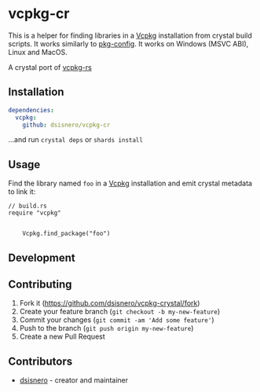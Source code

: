 # vcpkg-cr

This is a helper for finding libraries in a [Vcpkg](https://github.com/Microsoft/vcpkg) installation from crystal build scripts. It works similarly to [pkg-config](https://github.com/alexcrichton/pkg-config-rs). It works on Windows (MSVC ABI), Linux and MacOS.

A crystal port of [vcpkg-rs](https://github.com/mcgoo/vcpkg-rs)

## Installation

```yaml
dependencies:
  vcpkg:
    github: dsisnero/vcpkg-cr
```

...and run `crystal deps` or `shards install`

## Usage

Find the library named `foo` in a [Vcpkg](https://github.com/Microsoft/vcpkg) installation and emit crystal metadata to link it:

```crystal
// build.rs
require "vcpkg"


    Vcpkg.find_package("foo")
```

## Development

## Contributing

1. Fork it (<https://github.com/dsisnero/vcpkg-crystal/fork>)
2. Create your feature branch (`git checkout -b my-new-feature`)
3. Commit your changes (`git commit -am 'Add some feature'`)
4. Push to the branch (`git push origin my-new-feature`)
5. Create a new Pull Request

## Contributors

- [dsisnero](https://github.com/dsisnero) - creator and maintainer
